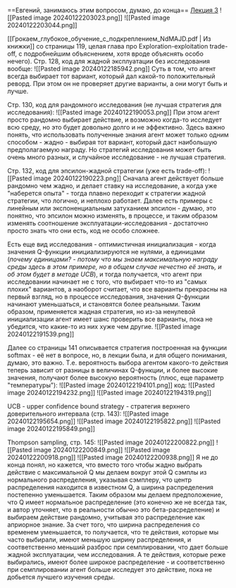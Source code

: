 ==Евгений, занимаюсь этим вопросом, думаю, до конца==
[Лекция 3](https://youtu.be/aGsLzQla3nk?si=trRG_jvP8_JuaLnL)
![[Pasted image 20240122203023.png]]
![[Pasted image 20240122203044.png]]

[[Грокаем_глубокое_обучение_с_подкреплением_NdMAJD.pdf | Из книжки]] со страницы 119, целая глава про Exploration-exploitation trade-off, с подробнейшим объяснением, хотя вроде объяснять особо нечего).
Стр. 128, код для жадной эксплуатации без исследования вообще:
![[Pasted image 20240122185942.png]]
Суть в том, что агент всегда выбирает тот вариант, который дал какой-то положительный реворд. При этом он не проверяет другие варианты, а они могут быть и лучше. 

Стр. 130, код для рандомного исследования (не лучшая стратегия для исследования):
![[Pasted image 20240122190053.png]]
При этом агент просто рандомно выбирает действие, и возможно когда-то исследует всю среду, но это будет довольно долго и не эффективно.
Здесь важно понять, что использовать полученные знания агент может только одним способом - жадно - выбирая тот вариант, который даст наибольшую предполагаемую награду. Но стратегий исследования может быть очень много разных, и случайное исследование - не лучшая стратегия.

Стр. 132, код для эпсилон-жадной стратегии (уже есть trade-off):
![[Pasted image 20240122190223.png]]
Сначала агент действует больше рандомно чем жадно, и делает ставку на исследование, а когда уже "наберется опыта" - тогда плавно переходит к стратегии жадной стратегии, что логично, и неплохо работает.
Далее есть примеры с линейным или экспоненциальным затуханием эпсилон - думаю, это понятно, что эпсилон можно изменять, в процессе, и таким образом изменять соотношение эксплуатации-исследования - достаточно просто знать что они есть, код не особо сложнее.

Есть еще вид исследования - оптимистичная инициализация - когда значения Q-функции инициализируются не нулями, а единицами (*почему единицами? - потому что мы знаем максимальную награду среды здесь в этом примере, но в общем случае нечестно её знать, и об этом будет в методе UCB*), и тогда получается, что агент при исследовании начинает не с того, что выбирает что-то из "самых плохих" вариантов, а наоборот считает, что все варианты прекрасны на первый взгляд, но в процессе исследования, значения Q-функции начинают уменьшаться, и становятся более реальными. Таким образом, применяется жадная стратегия, но из-за ненулевой инициализации агент имеет шанс проверить все варианты, пока не убедится, что какие-то из них хуже чем другие.
![[Pasted image 20240122191539.png]]

Далее со страницы 141 описывается стратегия построенная на функции softmax - её нет в вопросе, но, в лекции была, и для общего понимания, думаю, это важно. Т.е. вероятность выбора агентом какого-то действия теперь зависит от разницы в величинах Q-функции, и более высокие значения, получают более высокую вероятность (плюс, еще параметр "температуры"):
![[Pasted image 20240122194101.png]]
код:
![[Pasted image 20240122194232.png]]
![[Pasted image 20240122194319.png]]

UCB - upper confidence bound strategy - стратегия верхнего доверительного интервала (стр. 143):
![[Pasted image 20240122195654.png]]
![[Pasted image 20240122195822.png]]
![[Pasted image 20240122195849.png]]

Thompson sampling, стр. 145:
![[Pasted image 20240122200822.png]]
![[Pasted image 20240122200849.png]]
![[Pasted image 20240122200918.png]]
![[Pasted image 20240122200938.png]]
Я не до конца понял, но кажется, что вместо того чтобы жадно выбрать действие с максимальной Q мы делаем вокруг этой Q сэмплы из нормального распределения, указывая сэмплеру, что центр распределения находится в известном Q, а ширина распределения постепенно уменьшается. Таким образом мы делаем предположение, что Q имеет нормальное распределение (это конечно же не всегда так, и автор уточняет, что в реальности обычно это бета-расределение) и выбираем действие рандомно, учитывая это распределение как априорное знание. За счет того, что ширина распределения со временем уменьшается, то получается, что те действия, которые мы часто выбирали, имеют меньшую ширину распределения, и соответственно меньший разброс при семплировании, что дает больше жадной эксплуатации, чем исследования. А те действия, которые реже выбирались, имеют более широкое распределение - и соответственно при семплировании агент больше исследует это действие, пока не добьется лучшего изучения среды.